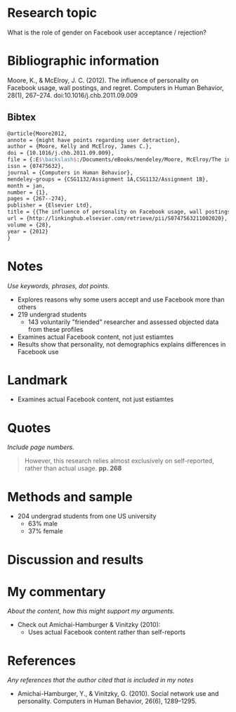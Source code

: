 # Research topic

What is the role of gender on Facebook user acceptance / rejection?

# Bibliographic information

Moore, K., & McElroy, J. C. (2012). The influence of personality on Facebook usage, wall postings, and regret. Computers in Human Behavior, 28(1), 267–274. doi:10.1016/j.chb.2011.09.009

## Bibtex

``` tex
@article{Moore2012,
annote = {might have points regarding user detraction},
author = {Moore, Kelly and McElroy, James C.},
doi = {10.1016/j.chb.2011.09.009},
file = {:E$\backslash$:/Documents/eBooks/mendeley/Moore, McElroy/The influence of personality on Facebook usage, wall postings, and regret/Moore, McElroy - 2012 - The influence of personality on Facebook usage, wall postings, and regret.pdf:pdf},
issn = {07475632},
journal = {Computers in Human Behavior},
mendeley-groups = {CSG1132/Assignment 1A,CSG1132/Assignment 1B},
month = jan,
number = {1},
pages = {267--274},
publisher = {Elsevier Ltd},
title = {{The influence of personality on Facebook usage, wall postings, and regret}},
url = {http://linkinghub.elsevier.com/retrieve/pii/S0747563211002020},
volume = {28},
year = {2012}
}
```

# Notes

*Use keywords, phrases, dot points.*

- Explores reasons why some users accept and use Facebook more than others
- 219 undergrad students
	- 143 voluntarily "friended" researcher and assessed objected data from these profiles
- Examines actual Facebook content, not just estiamtes
- Results show that personality, not demographics explains differences in Facebook use

# Landmark

- Examines actual Facebook content, not just estiamtes

# Quotes

*Include page numbers.*

>However, this research relies almost exclusively on self-reported, rather than actual usage. **pp. 268**

# Methods and sample

- 204 undergrad students from one US university
	- 63% male
	- 37% female

# Discussion and results

# My commentary

*About the content, how this might support my arguments.*

- Check out Amichai-Hamburger & Vinitzky (2010):
	- Uses actual Facebook content rather than self-reports

# References

*Any references that the author cited that is included in my notes*

- Amichai-Hamburger, Y., & Vinitzky, G. (2010). Social network use and personality. Computers in Human Behavior, 26(6), 1289–1295.